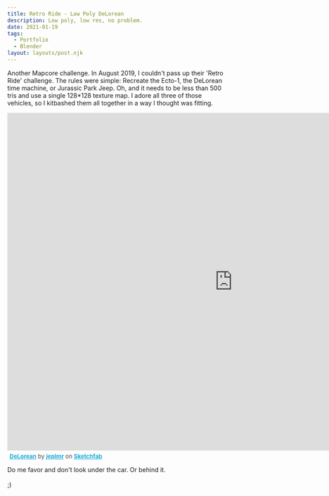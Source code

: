 ```yaml
---
title: Retro Ride - Low Poly DeLorean
description: Low poly, low res, no problem. 
date: 2021-01-19
tags:
  - Portfolio
  - Blender
layout: layouts/post.njk
---
```


<p>Another Mapcore challenge. In August 2019, I couldn't pass up their 'Retro Ride' challenge. The rules were simple: Recreate the Ecto-1, the DeLorean time machine, or Jurassic Park Jeep. Oh, and it needs to be less than 500 tris and use a single 128*128 texture map. I adore all three of those vehicles, so I kitbashed them all together in a way I thought was fitting.</p>

<div class="sketchfab-embed-wrapper">
    <iframe title="A 3D model" width="1024" height="768" src="https://sketchfab.com/models/873d009b36a84b06a5e2612c8ecafa9d/embed?autostart=0&amp;ui_controls=1&amp;ui_infos=1&amp;ui_inspector=1&amp;ui_stop=1&amp;ui_watermark=1&amp;ui_watermark_link=1" frameborder="0" allow="autoplay; fullscreen; vr" mozallowfullscreen="true" webkitallowfullscreen="true"></iframe>
    <p style="font-size: 13px; font-weight: normal; margin: 5px; color: #4A4A4A;">
        <a href="https://sketchfab.com/3d-models/delorean-873d009b36a84b06a5e2612c8ecafa9d?utm_medium=embed&utm_source=website&utm_campaign=share-popup" target="_blank" style="font-weight: bold; color: #1CAAD9;">DeLorean</a>
        by <a href="https://sketchfab.com/jeplmr?utm_medium=embed&utm_source=website&utm_campaign=share-popup" target="_blank" style="font-weight: bold; color: #1CAAD9;">jeplmr</a>
        on <a href="https://sketchfab.com?utm_medium=embed&utm_source=website&utm_campaign=share-popup" target="_blank" style="font-weight: bold; color: #1CAAD9;">Sketchfab</a>
    </p>
</div>

<p>Do me favor and don't look under the car. Or behind it.</br></br>;)</p>
